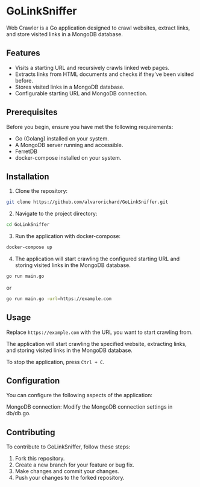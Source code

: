 # GoLinkSniffer


Web Crawler is a Go application designed to crawl websites, extract links, and store visited links in a MongoDB database.

## Features

- Visits a starting URL and recursively crawls linked web pages.
- Extracts links from HTML documents and checks if they've been visited before.
- Stores visited links in a MongoDB database.
- Configurable starting URL and MongoDB connection.

## Prerequisites

Before you begin, ensure you have met the following requirements:

- Go (Golang) installed on your system.
- A MongoDB server running and accessible.
- FerretDB
- docker-compose installed on your system.


## Installation

1. Clone the repository:

 ```bash
git clone https://github.com/alvarorichard/GoLinkSniffer.git
```

2. Navigate to the project directory:

```bash
cd GoLinkSniffer
```
3. Run the application with docker-compose:

```bash
docker-compose up
```

4. The application will start crawling the configured starting URL and storing visited links in the MongoDB database.
 ```bash
go run main.go
```
or 
```bash
go run main.go -url=https://example.com
```

## Usage

Replace `https://example.com` with the URL you want to start crawling from.

The application will start crawling the specified website, extracting links, and storing visited links in the MongoDB database.

To stop the application, press `Ctrl + C`.

## Configuration

You can configure the following aspects of the application:

MongoDB connection: Modify the MongoDB connection settings in db/db.go.

## Contributing

To contribute to GoLinkSniffer, follow these steps:

1. Fork this repository.
2. Create a new branch for your feature or bug fix.
3. Make changes and commit your changes.
4. Push your changes to the forked repository.







